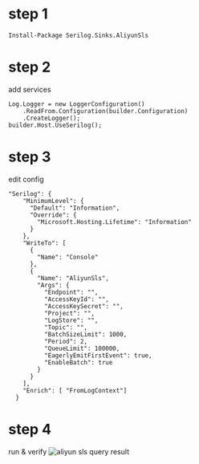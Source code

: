 # step 1
```
Install-Package Serilog.Sinks.AliyunSls
```
# step 2
add services
```
Log.Logger = new LoggerConfiguration()
    .ReadFrom.Configuration(builder.Configuration)
    .CreateLogger();
builder.Host.UseSerilog();
```
# step 3
edit config
```
"Serilog": {
    "MinimumLevel": {
      "Default": "Information",
      "Override": {
        "Microsoft.Hosting.Lifetime": "Information"
      }
    },
    "WriteTo": [
      {
        "Name": "Console"
      },
      {
        "Name": "AliyunSls",
        "Args": {
          "Endpoint": "",
          "AccessKeyId": "",
          "AccessKeySecret": "",
          "Project": "",
          "LogStore": "",
          "Topic": "",
          "BatchSizeLimit": 1000,
          "Period": 2,
          "QueueLimit": 100000,
          "EagerlyEmitFirstEvent": true,
          "EnableBatch": true
        }
      }
    ],
    "Enrich": [ "FromLogContext"]
  }
  ```
# step 4
run & verify
![aliyun sls query result](https://github.com/denggaopan/serilog-sinks-aliyunsls/blob/main/imgs/aliyunsls_query_result.png)
